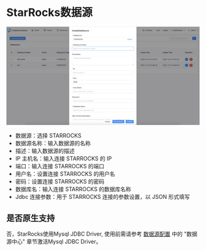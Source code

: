 # StarRocks数据源

![starrocks](../../../../img/new_ui/dev/datasource/starrocks.png)

- 数据源：选择 STARROCKS
- 数据源名称：输入数据源的名称
- 描述：输入数据源的描述
- IP 主机名：输入连接 STARROCKS 的 IP
- 端口：输入连接 STARROCKS 的端口
- 用户名：设置连接 STARROCKS 的用户名
- 密码：设置连接 STARROCKS 的密码
- 数据库名：输入连接 STARROCKS 的数据库名称
- Jdbc 连接参数：用于 STARROCKS 连接的参数设置，以 JSON 形式填写

## 是否原生支持

否，StarRocks使用Mysql JDBC Driver, 使用前需请参考 [数据源配置](../installation/datasource-setting.md) 中的 "数据源中心" 章节激活Mysql JDBC Driver。
